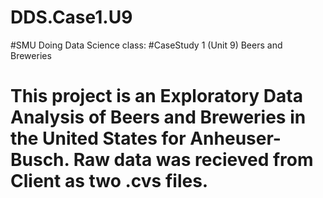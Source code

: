 # DDS.Case1.U9
#SMU Doing Data Science class:
#CaseStudy 1 (Unit 9)  Beers and Breweries

# This project is an Exploratory Data Analysis of Beers and Breweries in the United States for Anheuser-Busch.  Raw data was recieved from Client as two .cvs files.
